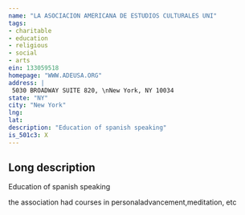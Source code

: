 ```yaml
---
name: "LA ASOCIACION AMERICANA DE ESTUDIOS CULTURALES UNI"
tags:
- charitable
- education
- religious
- social
- arts
ein: 133059518
homepage: "WWW.ADEUSA.ORG"
address: |
 5030 BROADWAY SUITE 820, \nNew York, NY 10034
state: "NY"
city: "New York"
lng: 
lat: 
description: "Education of spanish speaking"
is_501c3: X
---
```


## Long description

Education of spanish speaking
  
  the association had courses in personaladvancement,meditation, etc
